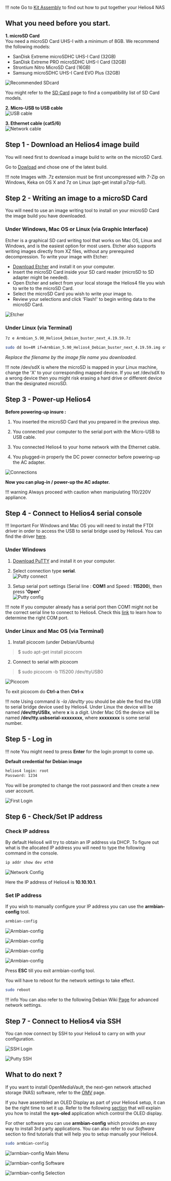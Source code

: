 !!! note
    Go to [Kit Assembly](./kit) to find out how to put together your Helios4 NAS

## **What you need before you start.**

**1. microSD Card<br>**
You need a microSD Card UHS-I with a minimum of 8GB. We recommend the following models:

- SanDisk Extreme microSDHC UHS-I Card (32GB)
- SanDisk Extreme PRO microSDHC UHS-I Card (32GB)
- Strontium Nitro MicroSD Card (16GB)
- Samsung microSDHC UHS-I Card EVO Plus (32GB)

![Recommended SDcard](/img/install/recommended_sdcard.jpg)

You might refer to the [SD Card](/sdcard/#tested-microsd-card) page to find a compatibility list of SD Card models.

**2. Micro-USB to USB cable<br>**
![USB cable](/img/install/console_cable.png)

**3. Ethernet cable (cat5/6)<br>**
![Network cable](/img/install/network_cable.jpg)


## **Step 1** - Download an Helios4 image build

You will need first to download a image build to write on the microSD Card.

Go to [Dowload](/download) and chose one of the latest build.

!!! note
    Images with .7z extension must be first uncompressed with 7-Zip on Windows, Keka on OS X and 7z on Linux (apt-get install p7zip-full).

##  **Step 2** - Writing an image to a microSD Card

You will need to use an image writing tool to install on your microSD Card the image build you have downloaded.

### Under Windows, Mac OS or Linux (via Graphic Interface)

Etcher is a graphical SD card writing tool that works on Mac OS, Linux and Windows, and is the easiest option for most users. Etcher also supports writing images directly from XZ files, without any prerequired decompression. To write your image with Etcher:

- [Download Etcher](http://etcher.io) and install it on your computer.
- Insert the microSD Card inside your SD card reader (microSD to SD adapter might be needed).
- Open Etcher and select from your local storage the Helios4 file you wish to write to the microSD Card.
- Select the microSD Card you wish to write your image to.
- Review your selections and click 'Flash!' to begin writing data to the microSD Card.

![Etcher](/img/install/etcher_flash.png)

### Under Linux (via Terminal)

```bash
7z e Armbian_5.90_Helios4_Debian_buster_next_4.19.59.7z

sudo dd bs=4M if=Armbian_5.90_Helios4_Debian_buster_next_4.19.59.img of=/dev/sdX conv=fsync
```

*Replace the filename by the image file name you downloaded.*

!!! note
    /dev/sdX is where the microSD is mapped in your Linux machine, change the 'X' to your corresponding mapped device. If you set /dev/sdX to a wrong device then you might risk erasing a hard drive or different device than the designated microSD.

##  **Step 3** - Power-up Helios4

**Before powering-up insure :**

1. You inserted the microSD Card that you prepared in the previous step.

2. You connected your computer to the serial port with the Micro-USB to USB cable.

3. You connected Helios4 to your home network with the Ethernet cable.

4. You plugged-in properly the DC power connector before powering-up the AC adapter.

![Connections](/img/install/connections.png)

**Now you can plug-in / power-up the AC adapter.**

!!! warning
    Always proceed with caution when manipulating 110/220V appliance.

##  **Step 4** - Connect to Helios4 serial console

!!! Important
    For Windows and Mac OS you will need to install the FTDI driver in order to access the USB to serial bridge used by Helios4. You can find the driver [here](https://www.ftdichip.com/Drivers/VCP.htm).

### Under Windows

1. [Download PuTTY](https://www.chiark.greenend.org.uk/~sgtatham/putty/latest.html) and install it on your computer.

2. Select connection type **serial**.<br>
![Putty connect](/img/install/putty_config.png)

3. Setup serial port settings (Serial line : **COM1** and Speed : **115200**), then press **'Open'**<br>
![Putty config](/img/install/putty_connect.png)

!!! note
    If you computer already has a serial port then COM1 might not be the correct serial line to connect to Helios4. Check this [link](https://tnp.uservoice.com/knowledgebase/articles/172101-determining-the-com-port-of-a-usb-to-serial-adapte) to learn how to determine the right COM port.


### Under Linux and Mac OS (via Terminal)

1. Install picocom (under Debian/Ubuntu)
> $ sudo apt-get install picocom<br>

2. Connect to serial with picocom
> $ sudo picocom -b 115200 /dev/ttyUSB0

![Picocom](/img/install/picocom.png)

To exit picocom do **Ctrl-a** then **Ctrl-x**


!!! note
    Using command *ls -la /dev/tty* you should be able the find the USB to serial bridge device used by Helios4. Under Linux the device will be named **/dev/ttyUSBx**, where **x** is a digit. Under Mac OS the device will be named **/dev/tty.usbserial-xxxxxxxx**, where **xxxxxxxx** is some serial number.

## **Step 5** - Log in

!!! note
    You might need to press **Enter** for the login prompt to come up.

**Default credential for Debian image**

```bash
helios4 login: root
Password: 1234
```

You will be prompted to change the root password and then create a new user account.

![First Login](/img/install/first_login.png)

## **Step 6** - Check/Set IP address

### Check IP address

By default Helios4 will try to obtain an IP address via DHCP. To figure out what is the allocated IP address you will need to type the following command in the console.

```bash
ip addr show dev eth0
```

![Network Config](/img/install/network_config.png)

Here the IP address of Helios4 is **10.10.10.1**.

### Set IP address

If you wish to manually configure your IP address you can use the **armbian-config** tool.

```bash
armbian-config
```

![Armbian-config](/img/install/armbian-config.png)

![Armbian-config](/img/install/armbian-config_network.png)

![Armbian-config](/img/install/armbian-config_ip-static.png)

![Armbian-config](/img/install/armbian-config_ip.png)

Press **ESC** till you exit armbian-config tool.

You will have to reboot for the network settings to take effect.
```bash
sudo reboot
```

!!! info
    You can also refer to the following Debian Wiki [Page](https://wiki.debian.org/NetworkConfiguration#Setting_up_an_Ethernet_Interface) for advanced network settings.

## **Step 7** - Connect to Helios4 via SSH

You can now connect by SSH to your Helios4 to carry on with your configuration.

![SSH Login](/img/install/ssh_login.png)

![Putty SSH](/img/install/putty_ssh.png)

## **What to do next ?**

If you want to install OpenMediaVault, the next-gen network attached storage (NAS) software, refer to the [OMV](/omv) page.

If you have assembled an OLED Display as part of your Helios4 setup, it can be the right time to set it up. Refer to the following [section](/i2c/#sys-oled-application) that will explain you how to install the **sys-oled** application which control the OLED display.

For other software you can use **armbian-config** which provides an easy way to install 3rd party applications. You can also refer to our *Software* section to find tutorials that will help you to setup manually your Helios4.

```bash
sudo armbian-config
```

![!armbian-config Main Menu](/img/omv/install-1.png)

![!armbian-config Software](/img/omv/install-2.png)

![!armbian-config Selection](/img/install/softy.png)
